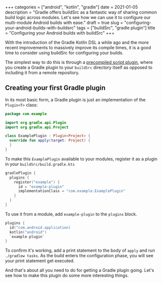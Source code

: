 +++
categories = ["android", "kotlin", "gradle"]
date = 2021-01-05
description = "Gradle offers buildSrc as a fantastic way of sharing common build logic across modules. Let's see how we can use it to configure our multi-module Android builds with ease."
draft = true
slug = "configuring-your-android-builds-with-buildsrc"
tags = ["buildSrc", "gradle plugin"]
title = "Configuring your Android builds with buildSrc"
+++

With the introduction of the Gradle Kotlin DSL a while ago and the more recent improvements to massively improve its compile times, it is a good time to consider using buildSrc for configuring your builds.

The simplest way to do this is through a [precompiled script plugin], where you create a Gradle plugin to your `buildSrc` directory itself as opposed to including it from a remote repository.


## Creating your first Gradle plugin

In its most basic form, a Gradle plugin is just an implementation of the `Plugin<T>` class:

```kotlin
package com.example

import org.gradle.api.Plugin
import org.gradle.api.Project

class ExamplePlugin : Plugin<Project> {
  override fun apply(target: Project) {
  }
}
```

To make this `ExamplePlugin` available to your modules, register it as a plugin in your `buildSrc/build.gradle.kts`

```kotlin
gradlePlugin {
  plugins {
    register("example") {
      id = "example-plugin"
      implementationClass = "com.example.ExamplePlugin"
    }
  }
}
```

To use it from a module, add `example-plugin` to the `plugins` block.

```kotlin
plugins {
  id("com.android.application)
  kotlin("android")
  `example-plugin`
}
```

To confirm it's working, add a print statement to the body of `apply` and run `./gradlew tasks`. As the build enters the configuration phase, you will see your print statement get executed.

And that's about all you need to do for getting a Gradle plugin going. Let's see how to make this plugin do some more interesting things.

[precompiled script plugin]: https://docs.gradle.org/current/userguide/custom_plugins.html#sec:precompiled_plugins
